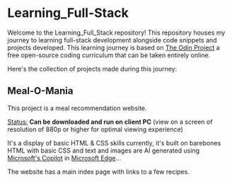 # Learning_Full-Stack
Welcome to the Learning_Full_Stack repository! This repository houses my journey to learning full-stack development alongside code snippets and projects developed. 
This learning journey is based on [The Odin Project](https://www.theodinproject.com/) a free open-source coding curriculum that can be taken entirely online.

Here's the collection of projects made during this journey:

## Meal-O-Mania
This project is a meal recommendation website.

<ins>Status:</ins> **Can be downloaded and run on client PC** (view on a screen of resolution of 880p or higher for optimal viewing experience)

It's a display of basic HTML & CSS skills currently, it's built on barebones HTML with basic CSS and  text and images are AI generated using [Microsoft's Copilot](https://www.microsoft.com/en-us/edge/copilot?ep=269&es=62&form=MT00KW&OCID=MT00KW&culture=en-us&country=us) in [Microsoft Edge](https://www.microsoft.com/en-us/edge?ep=199&form=MA13L8&es=40)...

The website has a main index page with links to a few recipes.
